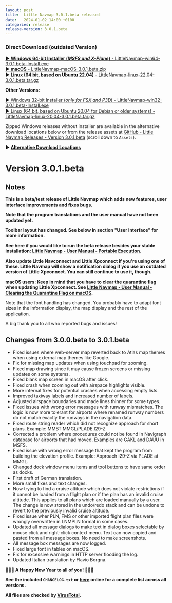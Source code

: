 ```yaml
---
layout: post
title:  Little Navmap 3.0.1.beta released
date:   2024-01-02 14:00 +0100
categories: release
release-version: 3.0.1.beta
---
```


### Direct Download (outdated Version)

[**► Windows 64-bit Installer \(*MSFS and X-Plane*\)** - LittleNavmap-win64-3.0.1.beta-Install.exe](https://github.com/albar965/littlenavmap/releases/download/v3.0.1.beta/LittleNavmap-win64-3.0.1.beta-Install.exe)<br/>
[**► macOS** - LittleNavmap-macOS-3.0.1.beta.zip](https://github.com/albar965/littlenavmap/releases/download/v3.0.1.beta/LittleNavmap-macOS-3.0.1.beta.zip)<br/>
[**► Linux \(64 bit, based on Ubuntu 22.04\)** - LittleNavmap-linux-22.04-3.0.1.beta.tar.gz](https://github.com/albar965/littlenavmap/releases/download/v3.0.1.beta/LittleNavmap-linux-22.04-3.0.1.beta.tar.gz)

**Other Versions:**

[► Windows 32-bit Installer \(*only for FSX and P3D*\) - LittleNavmap-win32-3.0.1.beta-Install.exe](https://github.com/albar965/littlenavmap/releases/download/v3.0.1.beta/LittleNavmap-win32-3.0.1.beta-Install.exe)<br/>
[► Linux \(64 bit, based on Ubuntu 20.04 for Debian or older systems\) - LittleNavmap-linux-20.04-3.0.1.beta.tar.gz](https://github.com/albar965/littlenavmap/releases/download/v3.0.1.beta/LittleNavmap-linux-20.04-3.0.1.beta.tar.gz)

Zipped Windows releases without installer are available in the alternative download locations below or from the release assets at [GitHub - Little Navmap Releases - Version 3.0.1.beta](https://github.com/albar965/littlenavmap/releases/v3.0.1.beta) \(scroll down to `Assets`\).

**► [Alternative Download Locations](/downloads.html)**

# Version 3.0.1.beta

## Notes

**This is a beta/test release of Little Navmap which adds new features, user interface improvements and fixes bugs.**

**Note that the program translations and the user manual have not been updated yet.**

**Toolbar layout has changed. See below in section "User Interface" for more information.**

**See here if you would like to run the beta release besides your stable installation:
[Little Navmap - User Manual - Portable Execution](https://www.littlenavmap.org/manuals/littlenavmap/release/latest/en/INSTALLATION.html#portable-execution).**

**Also update Little Navconnect and Little Xpconnect if you're using one of these.
Little Navmap will show a notification dialog if you use an outdated version of Little Xpconnect.
You can still continue to use it, though.**

**macOS users: Keep in mind that you have to clear the quarantine flag when updating Little Xpconnect. See
[Little Navmap - User Manual - Clearing the Quarantine Flag on macOS](https://www.littlenavmap.org/manuals/littlenavmap/release/latest/en/XPCONNECT.html#clearing-the-quarantine-flag-on-macos).**

Note that the font handling has changed. You probably have to adapt font sizes in the information display, the
map display and the rest of the application.

A big thank you to all who reported bugs and issues!

## Changes from 3.0.0.beta to 3.0.1.beta

* Fixed issues where web-server map reverted back to Atlas map themes when using external map
  themes like Google.
* Fix for missing map updates when using touchpad for zooming.
* Fixed map drawing since it may cause frozen screens or missing updates on some systems.
* Fixed blank map screen in macOS after click.
* Fixed crash when zooming out with airspace highlights visible.
* More internal fixes for potential crashes when accessing empty lists.
* Improved taxiway labels and increased number of labels.
* Adjusted airspace boundaries and made lines thinner for some types.
* Fixed issues with wrong error messages with runway mismatches. The logic is now more tolerant for
  airports where renamed runway numbers do not match exactly the runways in the navigation data.
* Fixed route string reader which did not recognize approach for short plans.
  Example: MMBT MMGL/PLADE.I29-Z
* Corrected a problem where procedures could not be found in Navigraph database for airports that
  had moved. Examples are GAKL and DAUU in MSFS.
* Fixed issue with wrong error message that kept the program from building the elevation profile.
  Example: Approach I29-Z via PLADE at MMGL.
* Changed dock window menu items and tool buttons to have same order as docks.
* First draft of German translation.
* More small fixes and text changes.
* Now trying to find a cruise altitude which does not violate restrictions if it cannot be loaded
  from a flight plan or if the plan has an invalid cruise altitude. This applies to all plans
  which are loaded manually by a user. The change is now stored in the undo/redo stack and can be
  undone to revert to the previously invalid cruise altitude.
* Fixed issue wher PLN, FMS or other imported flight plan files were wrongly overwritten in LNMPLN
  format in some cases.
* Updated all message dialogs to make text in dialog boxes selectable by mouse click and
  right-click context menu. Text can now copied and pasted from all message boxes. No need
  to make screenshots.
* All message box messages are now logged.
* Fixed large font in tables on macOS.
* Fix for excessive warnings in HTTP server flooding the log.
* Updated Italian translation by Flavio Borgna.

**🎉🎉🎉 A Happy New Year to all of you! 🎉🎉🎉**

**See the included `CHANGELOG.txt` or [here](https://github.com/albar965/littlenavmap/blob/v3.0.1.beta/CHANGELOG.txt) online for a complete list across all versions.**

**All files are checked by [VirusTotal](https://www.virustotal.com).**
